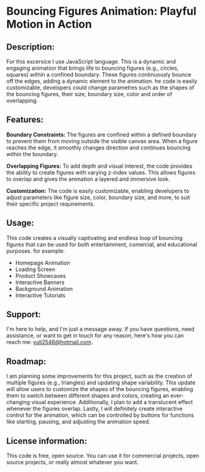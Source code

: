 
# Bouncing Figures Animation: Playful Motion in Action

## Description:

For this excersice I  use JavaScript language. This is a dynamic and engaging animation that brings life to bouncing figures (e.g., circles, squares) within a confined boundary. These figures continuously bounce off the edges, adding a dynamic element to the animation. he code is easily customizable, developers  could change parametres such as the shapes of the bouncing figures, their size, boundary size, color and order of overlapping.

## Features:

**Boundary Constraints:** The figures are confined within a defined boundary to prevent them from moving outside the visible canvas area. When a figure reaches the edge, it smoothly changes direction and continues bouncing within the boundary.

**Overlapping Figures:** To add depth and visual interest, the code provides the ability to create figures with varying z-index values. This allows figures to overlap and gives the animation a layered and immersive look.

**Customization:** The code is easily customizable, enabling developers to adjust parameters like figure size, color, boundary size, and more, to suit their specific project requirements.

## Usage:

This code creates a visually captivating and endless loop of bouncing figures that can be used for both entertainment, comercial, and educational purposes. for example:

 - Homepage Animation
 - Loading Screen
 - Product Showcases
 - Interactive Banners
 - Background Animation
 - Interactive Tutorials

## Support:

I'm here to help, and I'm just a message away. If you have questions, need assistance, or want to get in touch for any reason, here's how you can reach me: <yuli2546@hotmail.com>.

## Roadmap:

I am planning some improvements for this project, such as the creation of multiple figures (e.g., triangles) and updating shape variability. This update will allow users to customize the shapes of the bouncing figures, enabling them to switch between different shapes and colors, creating an ever-changing visual experience. Additionally, I plan to add a translucent effect whenever the figures overlap. Lastly, I will definitely create interactive control for the animation, which can be controlled by buttons for functions like starting, pausing, and adjusting the animation speed.

## License information: 

This code is free, open source. You can use it for commercial projects, open source projects, or really almost whatever you want.
